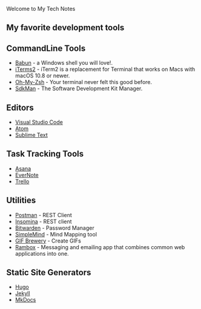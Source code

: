 
Welcome to My Tech Notes

## My favorite development tools

## CommandLine Tools

- [Babun](http://babun.github.io/) - a Windows shell you will love!.
- [iTerms2](http://www.iterm2.com/) - iTerm2 is a replacement for Terminal that works on Macs with macOS 10.8 or newer.
- [Oh-My-Zsh](http://ohmyz.sh/) - Your terminal never felt this good before.
- [SdkMan](https://sdkman.io/) - The Software Development Kit Manager.

## Editors

- [Visual Studio Code](https://code.visualstudio.com/)
- [Atom](https://atom.io/)
- [Sublime Text](https://www.sublimetext.com/3)

## Task Tracking Tools

- [Asana](https://app.asana.com)
- [EverNote](https://evernote.com/)
- [Trello](https://trello.com/)

## Utilities

- [Postman](https://www.getpostman.com/apps) - REST Client
- [Insomina](https://insomnia.rest/) - REST client
- [Bitwarden](https://bitwarden.com/) - Password Manager
- [SimpleMind](https://simplemind.eu/) - Mind Mapping tool
- [GIF Brewery](http://gifbrewery.com/) - Create GIFs
- [Rambox](http://rambox.pro/) - Messaging and emailing app that combines common web applications into one.

## Static Site Generators

- [Hugo](https://gohugo.io/)
- [Jekyll](https://jekyllrb.com/)
- [MkDocs](http://www.mkdocs.org/)
